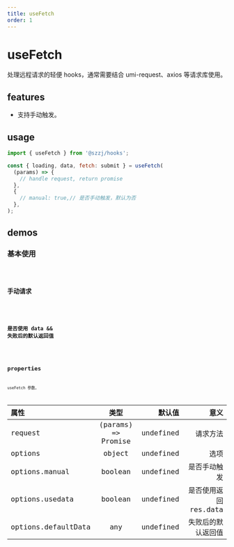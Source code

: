 ```yaml
---
title: useFetch
order: 1
---
```


# useFetch

处理远程请求的轻便 hooks，通常需要结合 umi-request、axios 等请求库使用。

## features

- 支持手动触发。

## usage

```jsx | pure
import { useFetch } from '@szzj/hooks';

const { loading, data, fetch: submit } = useFetch(
  (params) => {
    // handle request, return promise
  },
  {
    // manual: true,// 是否手动触发，默认为否
  },
);
```

## demos

### 基本使用

<code src="./use-fetch/basic/index.tsx" />

### 手动请求

<code src="./use-fetch/manual/index.tsx" />

### 是否使用 data && 失败后的默认返回值

<code src="./use-fetch/defaultData/index.tsx" />

## properties

useFetch 参数。

| 属性                |        类型         |    默认值 |                  意义 |
| :------------------ | :-----------------: | --------: | --------------------: |
| request             | (params) => Promise | undefined |              请求方法 |
| options             |       object        | undefined |                  选项 |
| options.manual      |       boolean       | undefined |          是否手动触发 |
| options.usedata     |       boolean       | undefined | 是否使用返回 res.data |
| options.defaultData |         any         | undefined |    失败后的默认返回值 |
